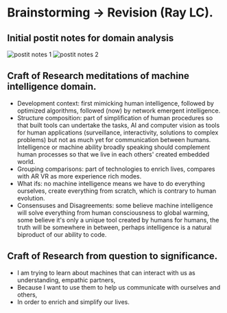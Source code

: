 # Brainstorming -> Revision (Ray LC).

## Initial postit notes for domain analysis
![postit notes 1](/mfadt-majorstudio-1/Assignments/brainstorm03.JPG)
![postit notes 2](/mfadt-majorstudio-1/Assignments/brainstorm04.JPG)

## Craft of Research meditations of machine intelligence domain.
* Development context: first mimicking human intelligence, followed by optimized algorithms, followed (now) by network emergent intelligence.
* Structure composition: part of simplification of human procedures so that built tools can undertake the tasks, AI and computer vision as tools for human applications (surveillance, interactivity, solutions to complex problems) but not as much yet for communication between humans. Intelligence or machine ability broadly speaking should complement human processes so that we live in each others' created embedded world.
* Grouping comparisons: part of technologies to enrich lives, compares with AR VR as more experience rich modes.
* What ifs: no machine intelligence means we have to do everything ourselves, create everything from scratch, which is contrary to human evolution.
* Consensuses and Disagreements: some believe machine intelligence will solve everything from human consciousness to global warming, some believe it's only a unique tool created by humans for humans, the truth will be somewhere in between, perhaps intelligence is a natural biproduct of our ability to code.

## Craft of Research from question to significance.
* I am trying to learn about machines that can interact with us as understanding, empathic partners,
* Because I want to use them to help us communicate with ourselves and others,
* In order to enrich and simplify our lives.